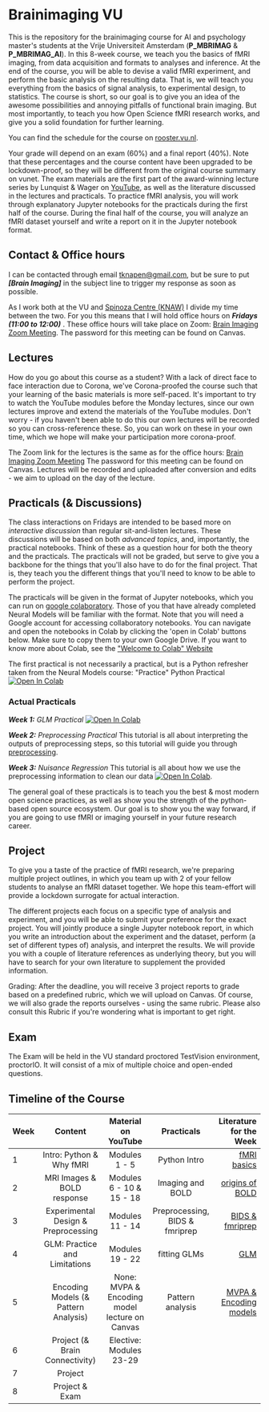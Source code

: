 # Brainimaging VU

This is the repository for the brainimaging course for AI and psychology master's students at the Vrije Universiteit Amsterdam (**P_MBRIMAG** & **P_MBRIMAG_AI**). In this 8-week course, we teach you the basics of fMRI imaging, from data acquisition and formats to analyses and inference. At the end of the course, you will be able to devise a valid fMRI experiment, and perform the basic analysis on the resulting data. That is, we will teach you everything from the basics of signal analysis, to experimental design, to statistics. The course is short, so our goal is to give you an idea of the awesome possibilities and annoying pitfalls of functional brain imaging. But most importantly, to teach you how Open Science fMRI research works, and give you a solid foundation for further learning. 

You can find the schedule for the course on [rooster.vu.nl](http://rooster.vu.nl).

Your grade will depend on an exam (60%) and a final report (40%). Note that these percentages and the course content have been upgraded to be lockdown-proof, so they will be different from the original course summary on vunet. The exam materials are the first part of the award-winning lecture series by Lunquist & Wager on [YouTube](https://youtube.com/playlist?list=PLfXA4opIOVrGHncHRxI3Qa5GeCSudwmxM), as well as the literature discussed in the lectures and practicals. To practice fMRI analysis, you will work through explanatory Jupyter notebooks for the practicals during the first half of the course. During the final half of the course, you will analyze an fMRI dataset yourself and write a report on it in the Jupyter notebook format. 

## Contact & Office hours

I can be contacted through email [tknapen@gmail.com](mailto:tknapen@gmail.com), but be sure to put ***[Brain Imaging]*** in the subject line to trigger my response as soon as possible.

As I work both at the VU and [Spinoza Centre (KNAW)](http://www.spinozacentre.nl) I divide my time between the two. For you this means that I will hold office hours on ***Fridays (11:00 to 12:00)*** . These office hours will take place on Zoom: [Brain Imaging Zoom Meeting](https://us02web.zoom.us/j/86981797940). The password for this meeting can be found on Canvas. 

## Lectures

How do you go about this course as a student? With a lack of direct face to face interaction due to Corona, we've Corona-proofed the course such that your learning of the basic materials is more self-paced. It's important to try to watch the YouTube modules before the Monday lectures, since our own lectures improve and extend the materials of the YouTube modules. Don't worry - if you haven't been able to do this our own lectures will be recorded so you can cross-reference these. So, you can work on these in your own time, which we hope will make your participation more corona-proof. 

The Zoom link for the lectures is the same as for the office hours: [Brain Imaging Zoom Meeting](https://us02web.zoom.us/j/86981797940) The password for this meeting can be found on Canvas. Lectures will be recorded and uploaded after conversion and edits - we aim to upload on the day of the lecture.

## Practicals (& Discussions)

The class interactions on Fridays are intended to be based more on *interactive discussion* than regular sit-and-listen lectures. These discussions will be based on both *advanced topics*, and, importantly, the practical notebooks. Think of these as a question hour for both the theory and the practicals. The practicals will not be graded, but serve to give you a backbone for the things that you'll also have to do for the final project. That is, they teach you the different things that you'll need to know to be able to perform the project. 

The practicals will be given in the format of Jupyter notebooks, which you can run on [google colaboratory](https://colab.research.google.com/). Those of you that have already completed Neural Models will be familiar with the format. Note that you will need a Google account for accessing collaboratory notebooks. You can navigate and open the notebooks in Colab by clicking the 'open in Colab' buttons below. Make sure to copy them to your own Google Drive. If you want to know more about Colab, see the ["Welcome to Colab" Website](https://colab.research.google.com)

The first practical is not necessarily a practical, but is a Python refresher taken from the Neural Models course: 
"Practice" Python Practical [![Open In Colab](https://colab.research.google.com/assets/colab-badge.svg)](https://colab.research.google.com/github/tknapen/NMCP_AI_2020/blob/main/practicals/python_tutorial.ipynb)

### Actual Practicals

***Week 1:*** *GLM Practical* [![Open In Colab](https://colab.research.google.com/assets/colab-badge.svg)](https://colab.research.google.com/github/tknapen//brainimaging_VU/blob/main/notebooks/glm.ipynb)

***Week 2:*** *Preprocessing Practical* 
This tutorial is all about interpreting the outputs of preprocessing steps, so this tutorial will guide you through [preprocessing](notebooks/preprocessing.md).

***Week 3:*** *Nuisance Regression* 
This tutorial is all about how we use the preprocessing information to clean our data [![Open In Colab](https://colab.research.google.com/assets/colab-badge.svg)](https://colab.research.google.com/github/tknapen//brainimaging_VU/blob/main/notebooks/nuisances.ipynb).

The general goal of these practicals is to teach you the best & most modern open science practices, as well as show you the strength of the python-based open source ecosystem. Our goal is to show you the way forward, if you are going to use fMRI or imaging yourself in your future research career. 



## Project

To give you a taste of the practice of fMRI research, we're preparing multiple project outlines, in which you team up with 2 of your fellow students to analyse an fMRI dataset together. We hope this team-effort will provide a lockdown surrogate for actual interaction. 

The different projects each focus on a specific type of analysis and experiment, and you will be able to submit your preference for the exact project. You will jointly produce a single Jupyter notebook report, in which you write an introduction about the experiment and the dataset, perform (a set of different types of) analysis, and interpret the results. We will provide you with a couple of literature references as underlying theory, but you will have to search for your own literature to supplement the provided information. 

Grading: After the deadline, you will receive 3 project reports to grade based on a predefined rubric, which we will upload on Canvas. Of course, we will also grade the reports ourselves - using the same rubric. Please also consult this Rubric if you're wondering what is important to get right. 

## Exam

The Exam will be held in the VU standard proctored TestVision environment, proctorIO. It will consist of a mix of multiple choice and open-ended questions. 

## Timeline of the Course

| Week           | Content      | Material on YouTube    | Practicals | Literature for the Week  |
| :------------- | :----------: | :-----------: | :-----------: | -----------: |
|  1 | Intro: Python & Why fMRI   | Modules 1 - 5   | Python Intro | [fMRI basics](https://canvas.vu.nl/courses/53635/files/folder/literature/why_fMRI)
|  2 | MRI Images & BOLD response   | Modules 6 - 10  & 15 - 18   | Imaging and BOLD | [origins of BOLD](https://canvas.vu.nl/courses/53635/files/folder/literature/GLM)
|  3 | Experimental Design & Preprocessing   | Modules 11 - 14   | Preprocessing, BIDS & fmriprep | [BIDS & fmriprep](https://canvas.vu.nl/courses/53635/files/folder/literature/BIDS)
|  4 | GLM: Practice and Limitations | Modules 19 - 22  | fitting GLMs | [GLM](https://canvas.vu.nl/courses/53635/files/folder/literature/GLM)
|  5 | Encoding Models (& Pattern Analysis)   |  None: MVPA & Encoding model lecture on Canvas  | Pattern analysis | [MVPA & Encoding models](https://canvas.vu.nl/courses/53635/files/folder/literature/Patterns)
|  6 | Project (& Brain Connectivity)  | Elective: Modules 23-29  | 
|  7 | Project   |   |  | 
|  8 | Project & Exam   |   | | 
